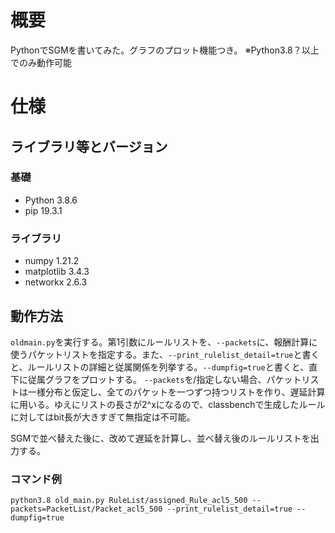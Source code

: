 # 概要
PythonでSGMを書いてみた。グラフのプロット機能つき。
※Python3.8？以上でのみ動作可能



# 仕様
## ライブラリ等とバージョン
### 基礎
- Python 3.8.6
- pip 19.3.1
### ライブラリ
- numpy 1.21.2
- matplotlib 3.4.3
- networkx 2.6.3

## 動作方法
`oldmain.py`を実行する。第1引数にルールリストを、`--packets`に、報酬計算に使うパケットリストを指定する。また、`--print_rulelist_detail=true`と書くと、ルールリストの詳細と従属関係を列挙する。`--dumpfig=true`と書くと、直下に従属グラフをプロットする。
`--packets`を/指定しない場合、パケットリストは一様分布と仮定し、全てのパケットを一つずつ持つリストを作り、遅延計算に用いる。ゆえにリストの長さが2^xになるので、classbenchで生成したルールに対してはbit長が大きすぎて無指定は不可能。

SGMで並べ替えた後に、改めて遅延を計算し、並べ替え後のルールリストを出力する。
### コマンド例
	python3.8 old_main.py RuleList/assigned_Rule_acl5_500 --packets=PacketList/Packet_acl5_500 --print_rulelist_detail=true --dumpfig=true